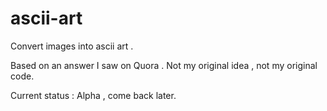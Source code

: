 # ascii-art
Convert images into ascii art .

Based on an answer I saw on Quora . Not my original idea , not my original code.

Current status : Alpha , come back later.